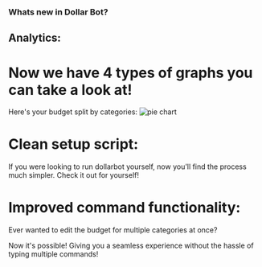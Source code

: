 ### Whats new in Dollar Bot?

## Analytics:

# Now we have 4 types of graphs you can take a look at!

Here's your budget split by categories:
![pie chart](https://github.com/aditikilledar/dollar_bot_SE23/new/main/docs/graphs.jpeg?raw=true)

# Clean setup script:

If you were looking to run dollarbot yourself, now you'll find the process much simpler.
Check it out for yourself!

# Improved command functionality:

Ever wanted to edit the budget for multiple categories at once?

Now it's possible! Giving you a seamless experience without the hassle of typing multiple commands!


